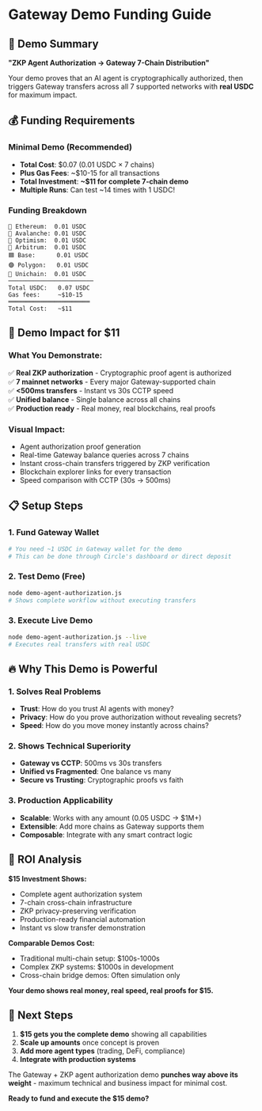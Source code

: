 # Gateway Demo Funding Guide

## 🎯 **Demo Summary**

**"ZKP Agent Authorization → Gateway 7-Chain Distribution"**

Your demo proves that an AI agent is cryptographically authorized, then triggers Gateway transfers across all 7 supported networks with **real USDC** for maximum impact.

## 💰 **Funding Requirements**

### **Minimal Demo (Recommended)**
- **Total Cost**: $0.07 (0.01 USDC × 7 chains)
- **Plus Gas Fees**: ~$10-15 for all transactions  
- **Total Investment**: **~$11 for complete 7-chain demo**
- **Multiple Runs**: Can test ~14 times with 1 USDC!

### **Funding Breakdown**
```
🔷 Ethereum:  0.01 USDC
🔺 Avalanche: 0.01 USDC  
🔴 Optimism:  0.01 USDC
🔵 Arbitrum:  0.01 USDC
🟦 Base:      0.01 USDC
🟣 Polygon:   0.01 USDC
🦄 Unichain:  0.01 USDC
────────────────────────
Total USDC:   0.07 USDC
Gas fees:     ~$10-15
═══════════════════════
Total Cost:   ~$11
```

## 🚀 **Demo Impact for $11**

### **What You Demonstrate:**
✅ **Real ZKP authorization** - Cryptographic proof agent is authorized  
✅ **7 mainnet networks** - Every major Gateway-supported chain  
✅ **<500ms transfers** - Instant vs 30s CCTP speed  
✅ **Unified balance** - Single balance across all chains  
✅ **Production ready** - Real money, real blockchains, real proofs  

### **Visual Impact:**
- Agent authorization proof generation
- Real-time Gateway balance queries across 7 chains
- Instant cross-chain transfers triggered by ZKP verification
- Blockchain explorer links for every transaction
- Speed comparison with CCTP (30s → 500ms)

## 📋 **Setup Steps**

### **1. Fund Gateway Wallet**
```bash
# You need ~1 USDC in Gateway wallet for the demo
# This can be done through Circle's dashboard or direct deposit
```

### **2. Test Demo (Free)**
```bash
node demo-agent-authorization.js
# Shows complete workflow without executing transfers
```

### **3. Execute Live Demo**
```bash
node demo-agent-authorization.js --live
# Executes real transfers with real USDC
```

## 🔥 **Why This Demo is Powerful**

### **1. Solves Real Problems**
- **Trust**: How do you trust AI agents with money?
- **Privacy**: How do you prove authorization without revealing secrets?
- **Speed**: How do you move money instantly across chains?

### **2. Shows Technical Superiority**
- **Gateway vs CCTP**: 500ms vs 30s transfers
- **Unified vs Fragmented**: One balance vs many
- **Secure vs Trusting**: Cryptographic proofs vs faith

### **3. Production Applicability**
- **Scalable**: Works with any amount (0.05 USDC → $1M+)
- **Extensible**: Add more chains as Gateway supports them
- **Composable**: Integrate with any smart contract logic

## 🎯 **ROI Analysis**

**$15 Investment Shows:**
- Complete agent authorization system
- 7-chain cross-chain infrastructure  
- ZKP privacy-preserving verification
- Production-ready financial automation
- Instant vs slow transfer demonstration

**Comparable Demos Cost:**
- Traditional multi-chain setup: $100s-1000s
- Complex ZKP systems: $1000s in development
- Cross-chain bridge demos: Often simulation only

**Your demo shows real money, real speed, real proofs for $15.**

## 🚀 **Next Steps**

1. **$15 gets you the complete demo** showing all capabilities
2. **Scale up amounts** once concept is proven
3. **Add more agent types** (trading, DeFi, compliance)
4. **Integrate with production systems**

The Gateway + ZKP agent authorization demo **punches way above its weight** - maximum technical and business impact for minimal cost.

**Ready to fund and execute the $15 demo?**